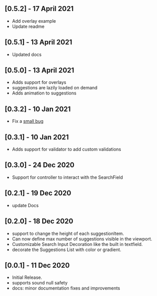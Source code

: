 ## [0.5.2] - 17 April 2021

- Add overlay example 
- Update readme
## [0.5.1] - 13 April 2021

- Updated docs

## [0.5.0] - 13 April 2021

- Adds support for overlays
- suggestions are lazily loaded on demand
- Adds animation to suggestions

## [0.3.2] - 10 Jan 2021

- Fix a [small bug](https://github.com/maheshmnj/searchfield/pull/4)

## [0.3.1] - 10 Jan 2021

- Adds support for validator to add custom validations

## [0.3.0] - 24 Dec 2020

- Support for controller to interact with the SearchField

## [0.2.1] - 19 Dec 2020

- update Docs

## [0.2.0] - 18 Dec 2020

- support to change the height of each suggestionItem.
- Can now define max number of suggestions visible in the viewport.
- Customizable Search Input Decoration like the built in textfield.
- decorate the Suggestions List with color or gradient.

## [0.0.1] - 11 Dec 2020

- Initial Release.
- supports sound null safety
- docs: minor documentation fixes and improvements

